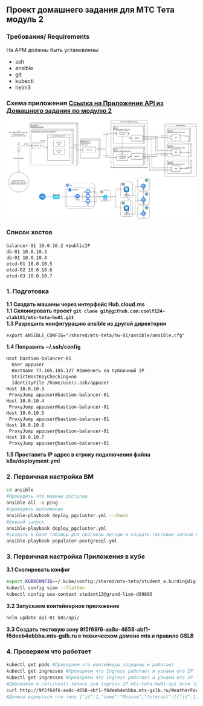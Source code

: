 ## Проект домашнего задания для МТС Тета модуль 2
###  Требования/ Requirements
На АРМ должны быть установлены:
 - ssh
 - ansible
 - git
 - kubectl
 - helm3
### Схема приложения [Ссылка на Приложение API из Домашного задания по модулю 2](http://9f5f69f6-aa8c-4658-abf1-f6deeb4ebbba.mts-gslb.ru/WeatherForecast)
![схема приложения](https://github.com/coolf124-vlab101/mts-teta-hw01/blob/main/mts-teta-hw-01.drawio.png?raw=true)
### Список хостов
```
balancer-01 10.0.10.2 +publicIP
db-01 10.0.10.3
db-01 10.0.10.4
etcd-01 10.0.10.5
etcd-02 10.0.10.6
etcd-03 10.0.10.7
```
### 1. Подготовка
**1.1 Создать машины через интерфейс Hub.cloud.ms**  
**1.1 Склонировать проект `git clone git@github.com:coolf124-vlab101/mts-teta-hw01.git`**  
**1.3 Разрешить конфигурацию ansible из другой директории**  
```
export ANSIBLE_CONFIG="/shared/mts-teta/hw-01/ansible/ansible.cfg"
```
**1.4 Поправить ~/.ssh/config**  
```
Host bastion-balancer-01
  User appuser
  Hostname 77.105.185.127 #Заменить на публичный IP
  StrictHostKeyChecking=no
  IdentityFile /home/user/.ssh/appuser
Host 10.0.10.3
 ProxyJump appuser@bastion-balancer-01
Host 10.0.10.4
 ProxyJump appuser@bastion-balancer-01
Host 10.0.10.5
 ProxyJump appuser@bastion-balancer-01
Host 10.0.10.6
 ProxyJump appuser@bastion-balancer-01
Host 10.0.10.7
 ProxyJump appuser@bastion-balancer-01
```
**1.5 Проставить IP адрес в строку подключения файла k8s/deployment.yml**  

### 2. Первичная настройка ВМ
```sh
cd ansible
#Проверить что машины доступны
ansible all -m ping
#проверить выполнение
ansible-playbook deploy_pgcluster.yml --check
#боевой запуск
ansible-playbook deploy_pgcluster.yml
#создать в базе таблицы для прогнозы погоды и создать тестовые записи в  таблицы для прогнозы погоды
ansible-playbook populater-postgresql.yml
```
### 3. Первичная настройка Приложения в кубе
**3.1 Скопировать конфиг**  
```sh
export KUBECONFIG=~/.kube/config:/shared/mts-teta/student_a.burdin@digitalms.ru.yaml
kubectl config view --flatten
kubectl config use-context student13@grand-lion-d99896
```
**3.2 Запускаем контейнерное приложение**  
```sh
helm update api-01 k8s/api/
```
**3.3 Создать тестовую зону 9f5f69f6-aa8c-4658-abf1-f6deeb4ebbba.mts-gslb.ru в техническом домене mts и правило GSLB**  

### 4. Проверяем что работает
```sh
kubectl get pods #Проверяем что контейнеры запущены и работает
kubectl get ingresses #Проверяем что Ingress работает и узнаем его IP
kubectl get ingresses #Проверяем что Ingress работает и узнаем его IP
#Добавляем в /etc/hosts запись для Ingress IP mts-teta-hw01-api если требуется. Переделал на публичную DNS запись 9f5f69f6-aa8c-4658-abf1-f6deeb4ebbba.mts-gslb.ru
curl http://9f5f69f6-aa8c-4658-abf1-f6deeb4ebbba.mts-gslb.ru/WeatherForecast #проверям что приложение работает - если таблицы пусты, то вернет пустой ответ, но без ошибки
#Должно вернуться что типа {"id":1,"name":"Moscow","forecast":[{"id":1,"cityId":1,"dateTime":0,"temperature":30,"summary":"test"}]}
```
